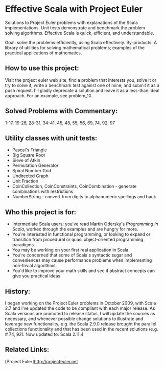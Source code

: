 Effective Scala with Project Euler
==================================
Solutions to Project Euler problems with explanations of the Scala implementations.
Unit tests demonstrate and benchmark the problem solving algorithms.
Effective Scala is quick, efficient, and understandable.

Goal: solve the problems efficiently, using Scala effectively.
By-products: A library of utilities for solving mathematical problems; examples of the practical
applications of mathematics.

How to use this project:
------------------------
Visit the project euler web site, find a problem that interests you, solve it or try to solve it,
write a benchmark test against one of mine, and submit it as a push request. I'll gladly deprecate
a solution and leave it as a less-than ideal approach. For an example, see problem_10.

Solved Problems with Commentary:
--------------------------------
1-17, 19-26, 28-31, 34-41, 45, 48, 55, 56, 69, 74, 92, 97

Utility classes with unit tests:
--------------------------------
* Pascal's Triangle
* Big Square Root
* Sieve of Atkin
* Permutation Generator
* Spiral Number Grid
* Undirected Graph
* Unit Fraction
* CoinCollection, CoinConstraints, CoinCombination - generate combinations with restrictions
* NumberString - convert from digits to alphanumeric spellings and back

Who this project is for:
------------------------
* Intermediate Scala users; you've read Martin Odersky's _Programming in Scala_, worked through
  the examples and are hungry for more.
* You're interested in functional programming, or looking to expand or transition from procedural
  or quasi object-oriented programming paradigms.
* You may be working on your first real application in Scala.
* You're concerned that some of Scala's syntactic sugar and conveniences may cause performance
  problems when implementing non-trivial algorithms.
* You'd like to improve your math skills and see if abstract concepts can give you practical ideas.

History:
--------
I began working on the Project Euler problems in October 2009, with Scala 2.7 and I've updated the
code to be compliant with each major release. As Scala versions are promoted to release status, I
will update the sources as necessary, and whenever possible change solutions to illustrate and
leverage new functionality, e.g. the Scala 2.9.0 release brought the parallel collections
functionality and that has been used in the recent solutions (e.g. # 74, 92).
Now updated to: Scala 2.11.4

Related Links:
--------------
[Project Euler]<http://projecteuler.net>
